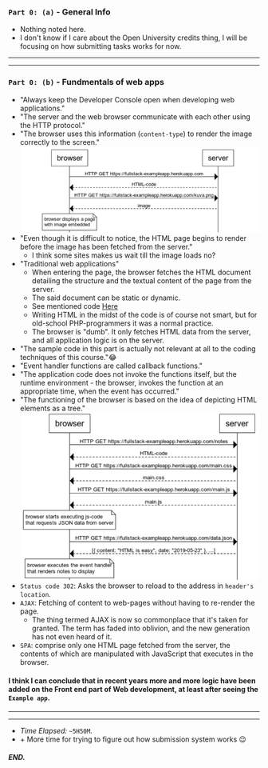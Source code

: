 ### `Part 0: (a)` - General Info
* Nothing noted here.
* I don't know if I care about the Open University credits thing, I will be focusing on how submitting tasks works for now.
---
---
### `Part 0: (b)` - Fundmentals of web apps
* "Always keep the Developer Console open when developing web applications."
* "The server and the web browser communicate with each other using the HTTP protocol."
* "The browser uses this information (`content-type`) to render the image correctly to the screen."
![img](images/ExampleApp_SequenceDiagram.png)
* "Even though it is difficult to notice, the HTML page begins to render before the image has been fetched from the server."
  * I think some sites makes us wait till the image loads no?
* "Traditional web applications"
  * When entering the page, the browser fetches the HTML document detailing the structure and the textual content of the page from the server.
  * The said document can be static or dynamic.
  * See mentioned code [Here](https://fullstackopen.com/en/part0/fundamentals_of_web_apps#traditional-web-applications)
  * Writing HTML in the midst of the code is of course not smart, but for old-school PHP-programmers it was a normal practice.
  * The browser is "dumb". It only fetches HTML data from the server, and all application logic is on the server.
* "The sample code in this part is actually not relevant at all to the coding techniques of this course."😂
* "Event handler functions are called callback functions."
* "The application code does not invoke the functions itself, but the runtime environment - the browser, invokes the function at an appropriate time, when the event has occurred."
* "The functioning of the browser is based on the idea of depicting HTML elements as a tree."
![img](images/Page_Javascript.png)
* `Status code 302`: Asks the browser to reload to the address in `header's location`.
* `AJAX`: Fetching of content to web-pages without having to re-render the page.
  * The thing termed AJAX is now so commonplace that it's taken for granted. The term has faded into oblivion, and the new generation has not even heard of it.
* `SPA`: comprise only one HTML page fetched from the server, the contents of which are manipulated with JavaScript that executes in the browser.
#### I think I can conclude that in recent years more and more logic have been added on the Front end part of Web development, at least after seeing the `Example app`.
---
---
* *Time Elapsed:* `~5H50M`.
* \+ More time for trying to figure out how submission system works 😌 
##### END.